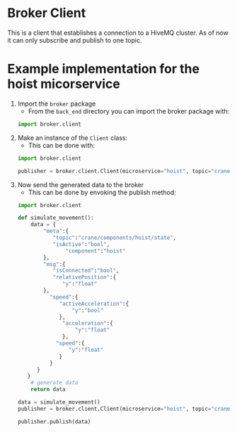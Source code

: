 # Broker Client
This is a client that establishes a connection to a HiveMQ cluster.
As of now it can only subscribe and publish to one topic.

# Example implementation for the hoist micorservice
1.  Import the `broker` package 
    - From the `back_end` directory you can import the broker package with:
    ```python
    import broker.client
    ```
2. Make an instance of the `Client` class:
   - This can be done with:
   ```python
   import broker.client
   
   publisher = broker.client.Client(microservice="hoist", topic="crane/components/hoist/state", qos=0, subscribe=True) 
   ```
3. Now send the generated data to the broker
   - This can be done by envoking the publish method:
   ```python
   import broker.client
   
   def simulate_movement():
       data = {
           "meta":{
              "topic":"crane/components/hoist/state",
              "isActive":"bool",
                  "component":"hoist"
           },
           "msg":{
              "isConnected":"bool",
              "relativePosition":{
                 "y":"float"
           },
             "speed":{
                "activeAcceleration":{
                    "y":"bool"
                },
                 "acceleration":{
                     "y":"float"
                 },
               "speed":{
                   "y":"float"
                }
             }
         }
      }    
       # generate data
       return data
   
   data = simulate_movement()
   publisher = broker.client.Client(microservice="hoist", topic="crane/components/hoist/state", qos=0, subscribe=True) 
   
   publisher.publish(data)
   ```
